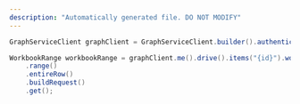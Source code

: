 ```yaml
---
description: "Automatically generated file. DO NOT MODIFY"
---
```

<!-- markdownlint-disable MD041 -->

```java
GraphServiceClient graphClient = GraphServiceClient.builder().authenticationProvider( authProvider ).buildClient();

WorkbookRange workbookRange = graphClient.me().drive().items("{id}").workbook().names("{name}")
    .range()
    .entireRow()
    .buildRequest()
    .get();
```
